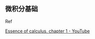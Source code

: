 ## 微积分基础



Ref

[Essence of calculus, chapter 1 - YouTube](https://www.youtube.com/watch?v=WUvTyaaNkzM&index=1&list=PLZHQObOWTQDMsr9K-rj53DwVRMYO3t5Yr&t=14s)
